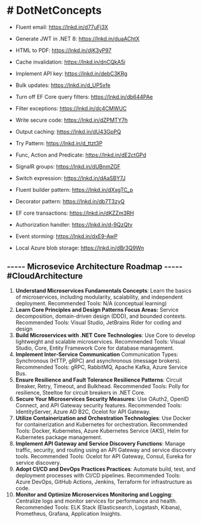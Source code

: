 # # DotNetConcepts

- Fluent email: https://lnkd.in/d77uFj3X

- Generate JWT in .NET 8: https://lnkd.in/duaAChtX

- HTML to PDF: https://lnkd.in/djK3yP97

- Cache invalidation: https://lnkd.in/dnCQkA5i

- Implement API key: https://lnkd.in/debC3KRg

- Bulk updates: https://lnkd.in/d_UP5xfe

- Turn off EF Core query filters: https://lnkd.in/db644PAe

- Filter exceptions: https://lnkd.in/dc4CMWUC

- Write secure code: https://lnkd.in/dZPMTY7h

- Output caching: https://lnkd.in/dU43GpPQ

- Try Pattern: https://lnkd.in/d_ttzt3P

- Func, Action and Predicate: https://lnkd.in/dE2ctGPd

- SignalR groups: https://lnkd.in/dUBnmZGF

- Switch expression: https://lnkd.in/dAaSBY7J

- Fluent builder pattern: https://lnkd.in/dXxgTC_p

- Decorator pattern: https://lnkd.in/db7T3zyQ

- EF core transactions: https://lnkd.in/dKZZm3RH

- Authorization handler: https://lnkd.in/d-9QzQtv

- Event storming: https://lnkd.in/dxE9-AwP

- Local Azure blob storage: https://lnkd.in/dBr3Q9Wn

## ----- Microsevice Architecture Roadmap ----- #CloudArchitecture

1. **Understand Microservices Fundamentals
   Concepts**: Learn the basics of microservices, including modularity, scalability, and
   independent deployment.
   Recommended Tools: N/A (conceptual learning)
2. **Learn Core Principles and Design Patterns
   Focus Areas:** Service decomposition, domain-driven design (DDD), and bounded
   contexts.
   Recommended Tools: Visual Studio, JetBrains Rider for coding and design
3. **Build Microservices with .NET Core
   Technologies**: Use Core to develop lightweight and scalable microservices.
   Recommended Tools: Visual Studio, Core, Entity Framework Core for database
   management.
4. **Implement Inter-Service Communication**
   Communication Types: Synchronous (HTTP, gRPC) and asynchronous (message
   brokers).
   Recommended Tools: gRPC, RabbitMQ, Apache Kafka, Azure Service Bus.
5. **Ensure Resilience and Fault Tolerance
   Resilience Patterns**: Circuit Breaker, Retry, Timeout, and Bulkhead.
   Recommended Tools: Polly for resilience, Steeltoe for circuit breakers in .NET Core.
6. **Secure Your Microservices
   Security Measures**: Use OAuth2, OpenID Connect, and API Gateway security features.
   Recommended Tools: IdentityServer, Azure AD B2C, Ocelot for API Gateway.
7. **Utilize Containerization and Orchestration
   Technologies**: Use Docker for containerization and Kubernetes for orchestration.
   Recommended Tools: Docker, Kubernetes, Azure Kubernetes Service (AKS), Helm for
   Kubernetes package management.
8. **Implement API Gateway and Service Discovery
   Functions**: Manage traffic, security, and routing using an API Gateway and service
   discovery tools.
   Recommended Tools: Ocelot for API Gateway, Consul, Eureka for service discovery.
9. **Adopt CI/CD and DevOps Practices
   Practices**: Automate build, test, and deployment processes with CI/CD pipelines.
   Recommended Tools: Azure DevOps, GitHub Actions, Jenkins, Terraform for
   infrastructure as code.
10. **Monitor and Optimize Microservices
    Monitoring and Logging**: Centralize logs and monitor services for performance and
    health.
    Recommended Tools: ELK Stack (Elasticsearch, Logstash, Kibana), Prometheus, Grafana,
    Application Insights.
